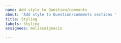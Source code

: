 ```yaml
---
name: Add style to Question/comments
about: 'Add style to Question/comments sections '
title: Styling
labels: Styling
assignees: melissaignacio

---
```



